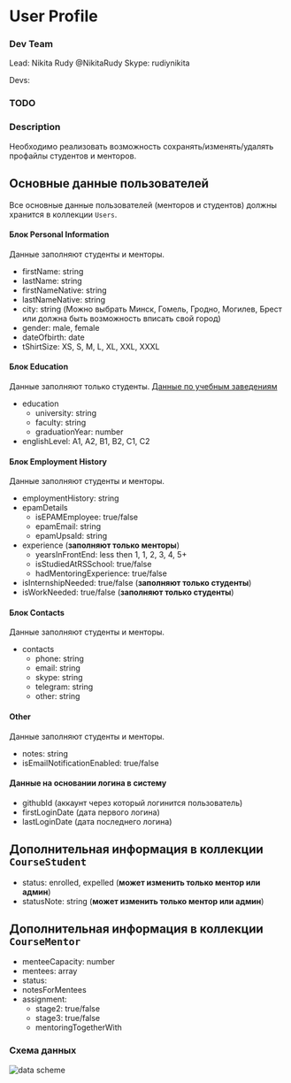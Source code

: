 # User Profile 

### Dev Team
Lead:
Nikita Rudy @NikitaRudy Skype: rudiynikita

Devs:
### TODO ###

### Description
Необходимо реализовать возможность сохранять/изменять/удалять профайлы студентов и менторов.

## Основные данные пользователей
Все основные данные пользователей (менторов и студентов) должны хранится в коллекции `Users`.

#### Блок Personal Information 
Данные заполняют студенты и менторы.
  - firstName: string
  - lastName: string
  - firstNameNative: string
  - lastNameNative: string
  - city: string (Можно выбрать Минск, Гомель, Гродно, Могилев, Брест или должна быть возможность вписать свой город)
  - gender: male, female
  - dateOfbirth: date
  - tShirtSize: XS, S, M, L, XL, XXL, XXXL

#### Блок Education
Данные заполняют только студенты. [Данные по учебным заведениям](https://docs.google.com/spreadsheets/d/1kmho7VVh9bCQddXfkCN4CPrauAnrTpa0MH19ZvyHAoo/edit#gid=0)
  - education 
    - university: string
    - faculty: string
    - graduationYear: number
  - englishLevel: A1, A2, B1, B2, C1, C2
  
#### Блок Employment History 
Данные заполняют студенты и менторы.
  - employmentHistory: string
  - epamDetails
    - isEPAMEmployee: true/false
    - epamEmail: string
    - epamUpsaId: string
  - experience (**заполняют только менторы**)
     - yearsInFrontEnd: less then 1, 1, 2, 3, 4, 5+
     - isStudiedAtRSSchool: true/false
     - hadMentoringExperience: true/false
  - isInternshipNeeded: true/false (**заполняют только студенты**)
  - isWorkNeeded: true/false (**заполняют только студенты**)
  
#### Блок Contacts
Данные заполняют студенты и менторы.    
  - contacts
    - phone: string
    - email: string
    - skype: string
    - telegram: string
    - other: string
 
 #### Other
 Данные заполняют студенты и менторы. 
  - notes: string
  - isEmailNotificationEnabled: true/false
 
 #### Данные на основании логина в систему
  - githubId (аккаунт через который логинится пользователь)
  - firstLoginDate (дата первого логина)
  - lastLoginDate (дата последнего логина)

## Дополнительная информация в коллекции `CourseStudent`
  - status: enrolled, expelled (**может изменить только ментор или админ**)
  - statusNote: string (**может изменить только ментор или админ**)
  
## Дополнительная информация в коллекции `CourseMentor`
  - menteeCapacity: number
  - mentees: array
  - status: 
  - notesForMentees
  - assignment: 
    - stage2: true/false
    - stage3: true/false
    - mentoringTogetherWith

### Схема данных

![data scheme](http://varabei.com/public/RSSchoolApp-task.png)


